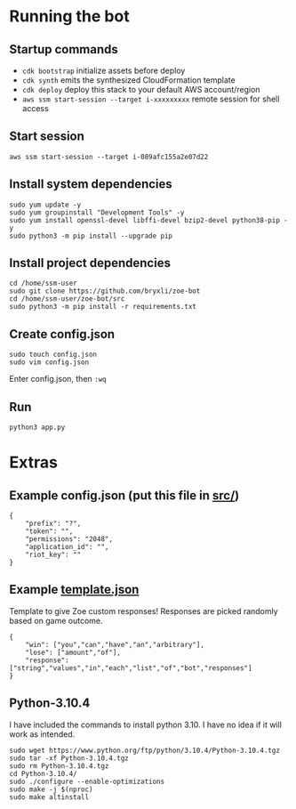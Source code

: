 # Running the bot

## Startup commands

 * `cdk bootstrap`   initialize assets before deploy
 * `cdk synth`       emits the synthesized CloudFormation template
 * `cdk deploy`      deploy this stack to your default AWS account/region
 * `aws ssm start-session --target i-xxxxxxxxx` remote session for shell access

## Start session

```
aws ssm start-session --target i-089afc155a2e07d22
```

## Install system dependencies

```
sudo yum update -y
sudo yum groupinstall "Development Tools" -y
sudo yum install openssl-devel libffi-devel bzip2-devel python38-pip -y
sudo python3 -m pip install --upgrade pip
```

## Install project dependencies

```
cd /home/ssm-user
sudo git clone https://github.com/bryxli/zoe-bot
cd /home/ssm-user/zoe-bot/src
sudo python3 -m pip install -r requirements.txt
```

## Create config.json

```
sudo touch config.json
sudo vim config.json
```

Enter config.json, then `:wq`

## Run

```
python3 app.py
```

# Extras

## Example config.json (put this file in [src/](src/))

```
{
    "prefix": "?",
    "token": "",
    "permissions": "2048",
    "application_id": "",
    "riot_key": ""
}
```

## Example [template.json](src/template.json)

Template to give Zoe custom responses! Responses are picked randomly based on game outcome.
```
{
    "win": ["you","can","have","an","arbitrary"],
    "lose": ["amount","of"],
    "response": ["string","values","in","each","list","of","bot","responses"]
}
```

## Python-3.10.4

I have included the commands to install python 3.10. I have no idea if it will work as intended.
```
sudo wget https://www.python.org/ftp/python/3.10.4/Python-3.10.4.tgz
sudo tar -xf Python-3.10.4.tgz
sudo rm Python-3.10.4.tgz
cd Python-3.10.4/
sudo ./configure --enable-optimizations
sudo make -j $(nproc)
sudo make altinstall
```
